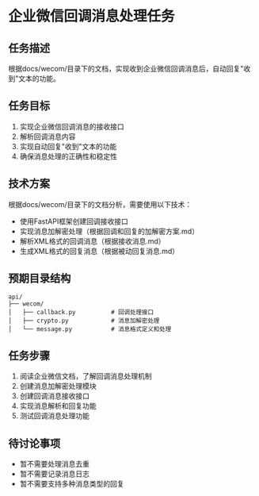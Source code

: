 # 企业微信回调消息处理任务

## 任务描述
根据docs/wecom/目录下的文档，实现收到企业微信回调消息后，自动回复"收到"文本的功能。

## 任务目标
1. 实现企业微信回调消息的接收接口
2. 解析回调消息内容
3. 实现自动回复"收到"文本的功能
4. 确保消息处理的正确性和稳定性

## 技术方案
根据docs/wecom/目录下的文档分析，需要使用以下技术：
- 使用FastAPI框架创建回调接收接口
- 实现消息加解密处理（根据回调和回复的加解密方案.md）
- 解析XML格式的回调消息（根据接收消息.md）
- 生成XML格式的回复消息（根据被动回复消息.md）

## 预期目录结构
```
api/
├── wecom/
│   ├── callback.py          # 回调处理接口
│   ├── crypto.py            # 消息加解密处理
│   └── message.py           # 消息格式定义和处理
```

## 任务步骤
1. 阅读企业微信文档，了解回调消息处理机制
2. 创建消息加解密处理模块
3. 创建回调消息接收接口
4. 实现消息解析和回复功能
5. 测试回调消息处理功能

## 待讨论事项
- 暂不需要处理消息去重
- 暂不需要记录消息日志
- 暂不需要支持多种消息类型的回复
